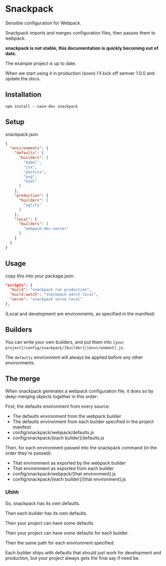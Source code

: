 # Snackpack

Sensible configuration for Webpack.

Snackpack imports and merges configuration files, then passes them to webpack.

**snackpack is not stable, this documentation is quickly becoming out of date.**

The example project _is_ up to date.

When we start using it in production (soon) I'll kick off semver 1.0.0 and update the docs.

## Installation

`npm install --save-dev snackpack`

## Setup

snackpack.json

```json
{
  "environments": {
    "defaults": {
      "builders": [
        "babel",
        "jsx",
        "postcss",
        "pug",
        "html"
      ]
    },
    "production": {
      "builders": [
        "uglify"
      ]
    },
    "local": {
      "builders": [
        "webpack-dev-server"
      ]
    }
  }
}
```

##  Usage

copy this into your package.json:

```json
"scripts": {
  "build": "snackpack run production",
  "build:watch": "snackpack watch local",
  "serve": "snackpack serve local"
},
```

(Local and development are environments, as specified in the manifest)

## Builders

You can write your own builders, and put them into `[your project]/config/snackpack/[builder]/[environment].js`.

The `defaults` environment will always be applied before any other environments.

##  The merge

When snackpack generates a webpack configuration file, it does so by deep-merging objects together in this order:

First, the defaults environment from every source:

* The defaults environment from the webpack builder
* The defaults environment from each builder specified in the project manifest
* config/snackpack/webpack/defaults.js
* config/snackpack/[each builder]/defaults.js

Then, for each environment passed into the snackpack command (in the order they're passed):

* That environment as exported by the webpack builder
* That environment as exported from each builder
* config/snackpack/webpack/[that environment].js
* config/snackpack/[each builder]/[that environment].js

### Uhhh

So, snackpack has its own defaults.

Then each builder has its own defaults.

Then your project can have some defaults

Then your project can have some defaults for each builder.

Then the same path for each environment specified.

Each builder ships with defaults that should just work for development and production, but your project always gets the final say if need be.

